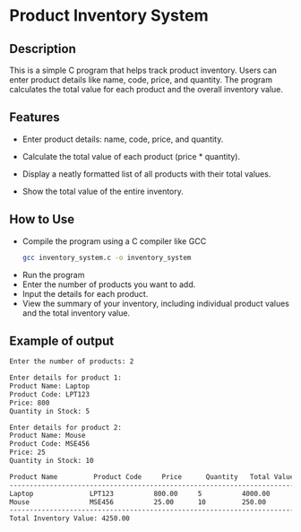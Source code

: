 
# Product Inventory System

## Description

This is a simple C program that helps track product inventory. Users can enter product details like name, code, price, and quantity. The program calculates the total value for each product and the overall inventory value.

## Features

- Enter product details: name, code, price, and quantity.

- Calculate the total value of each product (price * quantity).

- Display a neatly formatted list of all products with their total values.

- Show the total value of the entire inventory.

## How to Use

- Compile the program using a C compiler like GCC
  ```bash
  gcc inventory_system.c -o inventory_system
  ```
- Run the program
- Enter the number of products you want to add.
- Input the details for each product.
- View the summary of your inventory, including individual product values and the total inventory value.

## Example of output

```sh
Enter the number of products: 2

Enter details for product 1:
Product Name: Laptop
Product Code: LPT123
Price: 800
Quantity in Stock: 5

Enter details for product 2:
Product Name: Mouse
Product Code: MSE456
Price: 25
Quantity in Stock: 10

Product Name         Product Code     Price      Quantity   Total Value
------------------------------------------------------------------------
Laptop              LPT123          800.00     5          4000.00
Mouse               MSE456          25.00      10         250.00
------------------------------------------------------------------------
Total Inventory Value: 4250.00
```
